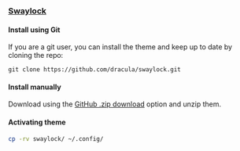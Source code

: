 ### [Swaylock](https://github.com/swaywm/swaylock)

#### Install using Git

If you are a git user, you can install the theme and keep up to date by cloning the repo:

    git clone https://github.com/dracula/swaylock.git

#### Install manually

Download using the [GitHub .zip download](https://github.com/Antoine-Meloche/dracula-colors-swaylock/archive/main.zip) option and unzip them.

#### Activating theme

```bash
cp -rv swaylock/ ~/.config/
```
